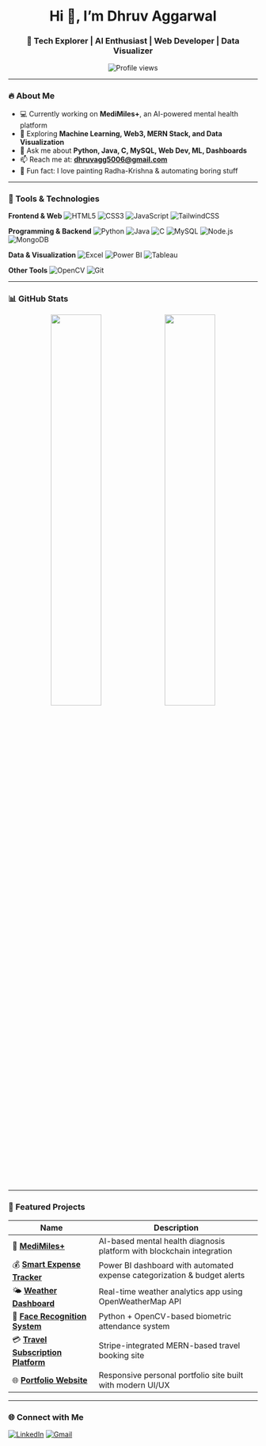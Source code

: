 <h1 align="center">Hi 👋, I’m Dhruv Aggarwal</h1>
<h3 align="center">🚀 Tech Explorer | AI Enthusiast | Web Developer | Data Visualizer</h3>

<p align="center">
  <img src="https://komarev.com/ghpvc/?username=Dhruvagg5006&label=Profile%20views&color=0e75b6&style=flat" alt="Profile views" />
</p>

---

### 🔥 About Me

- 💻 Currently working on **MediMiles+**, an AI-powered mental health platform
- 🌱 Exploring **Machine Learning, Web3, MERN Stack, and Data Visualization**
- 💬 Ask me about **Python, Java, C, MySQL, Web Dev, ML, Dashboards**
- 📫 Reach me at: **dhruvagg5006@gmail.com**
- 🎨 Fun fact: I love painting Radha-Krishna & automating boring stuff

---

### 🧰 Tools & Technologies

**Frontend & Web**
![HTML5](https://img.shields.io/badge/HTML5-E34F26?style=flat-square&logo=html5)
![CSS3](https://img.shields.io/badge/CSS3-1572B6?style=flat-square&logo=css3)
![JavaScript](https://img.shields.io/badge/JavaScript-F7DF1E?style=flat-square&logo=javascript)
![TailwindCSS](https://img.shields.io/badge/TailwindCSS-38B2AC?style=flat-square&logo=tailwind-css)

**Programming & Backend**
![Python](https://img.shields.io/badge/Python-3670A0?style=flat-square&logo=python)
![Java](https://img.shields.io/badge/Java-007396?style=flat-square&logo=java)
![C](https://img.shields.io/badge/C-00599C?style=flat-square&logo=c)
![MySQL](https://img.shields.io/badge/MySQL-4479A1?style=flat-square&logo=mysql)
![Node.js](https://img.shields.io/badge/Node.js-339933?style=flat-square&logo=node.js)
![MongoDB](https://img.shields.io/badge/MongoDB-47A248?style=flat-square&logo=mongodb)

**Data & Visualization**
![Excel](https://img.shields.io/badge/Excel-217346?style=flat-square&logo=microsoft-excel)
![Power BI](https://img.shields.io/badge/PowerBI-F2C811?style=flat-square&logo=powerbi&logoColor=black)
![Tableau](https://img.shields.io/badge/Tableau-E97627?style=flat-square&logo=tableau)

**Other Tools**
![OpenCV](https://img.shields.io/badge/OpenCV-5C3EE8?style=flat-square&logo=opencv)
![Git](https://img.shields.io/badge/Git-F05032?style=flat-square&logo=git)

---

### 📊 GitHub Stats

<p align="center">
  <img src="https://github-readme-stats.vercel.app/api?username=Dhruvagg5006&show_icons=true&theme=tokyonight" width="45%" />
  <img src="https://github-readme-streak-stats.herokuapp.com/?user=Dhruvagg5006&theme=tokyonight" width="45%" />
</p>

---

### 🚀 Featured Projects

| Name | Description |
|------|-------------|
| 🧠 [**MediMiles+**](#) | AI-based mental health diagnosis platform with blockchain integration |
| 💰 [**Smart Expense Tracker**](#) | Power BI dashboard with automated expense categorization & budget alerts |
| 🌤 [**Weather Dashboard**](#) | Real-time weather analytics app using OpenWeatherMap API |
| 🔐 [**Face Recognition System**](#) | Python + OpenCV-based biometric attendance system |
| 💳 [**Travel Subscription Platform**](#) | Stripe-integrated MERN-based travel booking site |
| 🌐 [**Portfolio Website**](#) | Responsive personal portfolio site built with modern UI/UX |

---

### 🌐 Connect with Me

[![LinkedIn](https://img.shields.io/badge/LinkedIn-Connect-blue?style=flat-square&logo=linkedin)](https://linkedin.com/in/YOUR-LINKEDIN-ID)
[![Gmail](https://img.shields.io/badge/Gmail-dhruvagg5006@gmail.com-red?style=flat-square&logo=gmail)](mailto:dhruvagg5006@gmail.com)

